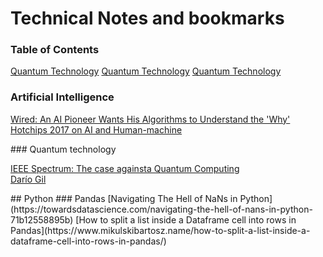 # Technical Notes and bookmarks
### Table of Contents
[Quantum Technology](#ai)
[Quantum Technology](#quantumtechnology)
[Quantum Technology](#python)

<a name="ai"/>

### Artificial Intelligence
[Wired: An AI Pioneer Wants His Algorithms to Understand the 'Why'](https://www.wired.com/story/ai-pioneer-algorithms-understand-why/#)   
[Hotchips 2017 on AI and Human-machine](https://youtu.be/PVuSHjeh1Os)   

<a name="quantumtechnology"/>   
### Quantum technology

[IEEE Spectrum: The case againsta Quantum Computing](https://spectrum.ieee.org/computing/hardware/the-case-against-quantum-computing)    
[Darío Gil](https://www.expansion.com/economia-digital/protagonistas/2019/01/16/5c3f2873ca4741cc768b457a.html)

<a name="python"/>   
## Python
### Pandas
[Navigating The Hell of NaNs in Python](https://towardsdatascience.com/navigating-the-hell-of-nans-in-python-71b12558895b)   
[How to split a list inside a Dataframe cell into rows in Pandas](https://www.mikulskibartosz.name/how-to-split-a-list-inside-a-dataframe-cell-into-rows-in-pandas/)   
